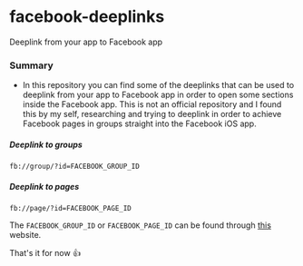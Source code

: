 # facebook-deeplinks
Deeplink from your app to Facebook app

### Summary

- In this repository you can find some of the deeplinks that can be used to deeplink from your app to Facebook app in order to open some sections inside the Facebook app. This is not an official repository and I found this by my self, researching and trying to deeplink in order to achieve Facebook pages in groups straight into the Facebook iOS app.

##### Deeplink to groups

``` fb://group/?id=FACEBOOK_GROUP_ID ```

##### Deeplink to pages

``` fb://page/?id=FACEBOOK_PAGE_ID ```

The `FACEBOOK_GROUP_ID` or `FACEBOOK_PAGE_ID` can be found through [this](https://lookup-id.com) website.


That's it for now :+1:

